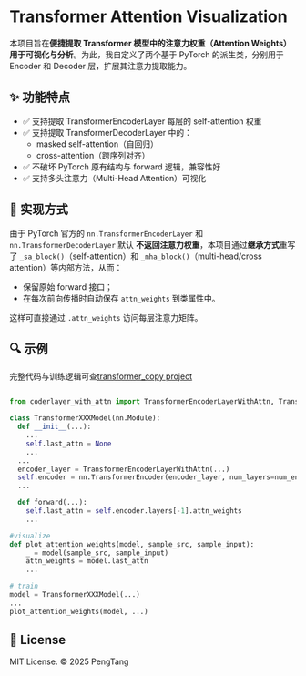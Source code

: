 # Transformer Attention Visualization

本项目旨在**便捷提取 Transformer 模型中的注意力权重（Attention Weights）用于可视化与分析**。为此，我自定义了两个基于 PyTorch 的派生类，分别用于 Encoder 和 Decoder 层，扩展其注意力提取能力。

## ✨ 功能特点

- ✅ 支持提取 TransformerEncoderLayer 每层的 self-attention 权重
- ✅ 支持提取 TransformerDecoderLayer 中的：
  - masked self-attention（自回归）
  - cross-attention（跨序列对齐）
- ✅ 不破坏 PyTorch 原有结构与 forward 逻辑，兼容性好
- ✅ 支持多头注意力（Multi-Head Attention）可视化

## 🧩 实现方式

由于 PyTorch 官方的 `nn.TransformerEncoderLayer` 和 `nn.TransformerDecoderLayer` 默认 **不返回注意力权重**，本项目通过**继承方式**重写了 `_sa_block()`（self-attention）和 `_mha_block()`（multi-head/cross attention）等内部方法，从而：

- 保留原始 forward 接口；
- 在每次前向传播时自动保存 `attn_weights` 到类属性中。

这样可直接通过 `.attn_weights` 访问每层注意力矩阵。


## 🔍 示例

完整代码与训练逻辑可查[transformer_copy project](https://github.com/PengTang2025/transformer_copy)

```python

from coderlayer_with_attn import TransformerEncoderLayerWithAttn, TransformerDecoderLayerWithAttn

class TransformerXXXModel(nn.Module):
  def __init__(...):
    ...
    self.last_attn = None
    ...
  ...
  encoder_layer = TransformerEncoderLayerWithAttn(...)
  self.encoder = nn.TransformerEncoder(encoder_layer, num_layers=num_encoder_layers)
  ...

  def forward(...):
    self.last_attn = self.encoder.layers[-1].attn_weights
    ...

#visualize
def plot_attention_weights(model, sample_src, sample_input):
    _ = model(sample_src, sample_input)  
    attn_weights = model.last_attn  
    ...

# train
model = TransformerXXXModel(...)
...
plot_attention_weights(model, ...)
```

## 📜 License
MIT License. © 2025 PengTang
